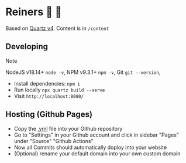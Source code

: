 # Reiners 🥈 🧠

Based on [Quartz v4](https://quartz.jzhao.xyz). Content is in `/content`

## Developing

>[!NOTE]
> NodeJS v18.14+ `node -v`, 
> NPM v9.3.1+ `npm -v`, 
> Git `git --version`, 

- Install dependencies: `npm i`
- Run locally `npx quartz build --serve`
- Visit `http://localhost:8080/`

## Hosting (Github Pages)

- Copy the [.yml](https://quartz.jzhao.xyz/hosting#github-pages) file into your Github repository
- Go to "Settings" in your Github account and click in sidebar "Pages" under "Source" "Github Actions"
- Now all Commits should automatically doploy into your website
- (Optional) rename your default domain into your own custom domain  
